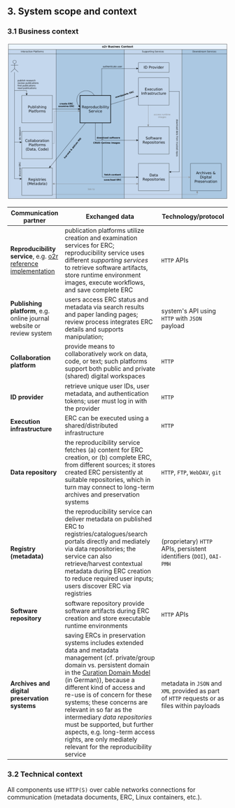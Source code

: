 ## 3. System scope and context

### 3.1 Business context

[![business context](img/3.1-business-context.png)](img/3.1-business-context.png)

Communication partner | Exchanged data | Technology/protocol
--------------------- | ------ | -------
**Reproducibility service**, e.g. [o2r reference implementation](http://o2r.info/results) | publication platforms utilize creation and examination services for ERC; reproducibility service uses different _supporting services_ to retrieve software artifacts, store runtime environment images, execute workflows, and save complete ERC | `HTTP` APIs |
**Publishing platform**, e.g. online journal website or review system | users access ERC status and metadata via search results and paper landing pages; review process integrates ERC details and supports manipulation; | system's API using `HTTP` with `JSON` payload
**Collaboration platform** | provide means to collaboratively work on data, code, or text; such platforms support both public and private (shared) digital workspaces | `HTTP`
**ID provider** | retrieve unique user IDs, user metadata, and authentication tokens; user must log in with the provider | `HTTP`
**Execution infrastructure** | ERC can be executed using a shared/distributed infrastructure | `HTTP`
**Data repository** | the reproducibility service fetches (a) content for ERC creation, or (b) complete ERC, from different sources; it stores created ERC persistently at suitable repositories, which in turn may connect to long-term archives and preservation systems | `HTTP`, `FTP`, `WebDAV`, `git`
**Registry (metadata)** | the reproducibility service can deliver metadata on published ERC to registries/catalogues/search portals directly and mediately via data repositories; the service can also retrieve/harvest contextual metadata during ERC creation to reduce required user inputs; users discover ERC via registries | (proprietary) `HTTP` APIs, persistent identifiers (`DOI`), `OAI-PMH`
**Software repository** | software repository provide software artifacts during ERC creation and store executable runtime environments | `HTTP` APIs
**Archives and digital preservation systems** | saving ERCs in preservation systems includes extended data and metadata management (cf. private/group domain vs. persistent domain in the [Curation Domain Model](http://www.forschungsdaten.org/index.php/Curation_Domain_Model) (in German)), because a different kind of access and re-use is of concern for these systems; these concerns are relevant in so far as the intermediary _data repositories_ must be supported, but further aspects, e.g. long-term access rights, are only mediately relevant for the reproducibility service | metadata in `JSON` and `XML` provided as part of `HTTP` requests or as files within payloads

### 3.2 Technical context

All components use `HTTP(S)` over cable networks connections for communication (metadata documents, ERC, Linux containers, etc.).
